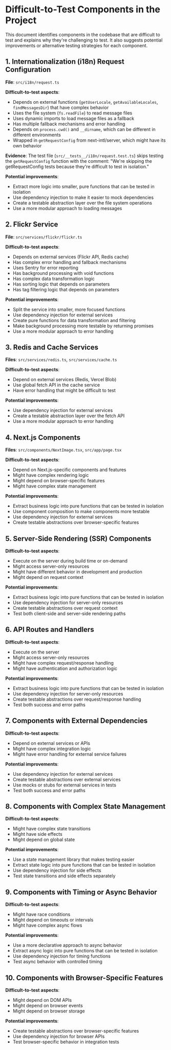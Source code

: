 # Difficult-to-Test Components in the Project

This document identifies components in the codebase that are difficult to test
and explains why they're challenging to test. It also suggests potential
improvements or alternative testing strategies for each component.

## 1. Internationalization (i18n) Request Configuration

**File**: `src/i18n/request.ts`

**Difficult-to-test aspects**:

- Depends on external functions (`getUserLocale`, `getAvailableLocales`,
  `findMessagesDir`) that have complex behavior
- Uses the file system (`fs.readFile`) to read message files
- Uses dynamic imports to load message files as a fallback
- Has multiple fallback mechanisms and error handling
- Depends on `process.cwd()` and `__dirname`, which can be different in
  different environments
- Wrapped in `getRequestConfig` from next-intl/server, which might have its own
  behavior

**Evidence**: The test file (`src/__tests__/i18n/request.test.ts`) skips testing
the `getRequestConfig` function with the comment: "We're skipping the
getRequestConfig tests because they're difficult to test in isolation."

**Potential improvements**:

- Extract more logic into smaller, pure functions that can be tested in
  isolation
- Use dependency injection to make it easier to mock dependencies
- Create a testable abstraction layer over the file system operations
- Use a more modular approach to loading messages

## 2. Flickr Service

**File**: `src/services/flickr/flickr.ts`

**Difficult-to-test aspects**:

- Depends on external services (Flickr API, Redis cache)
- Has complex error handling and fallback mechanisms
- Uses Sentry for error reporting
- Has background processing with void functions
- Has complex data transformation logic
- Has sorting logic that depends on parameters
- Has tag filtering logic that depends on parameters

**Potential improvements**:

- Split the service into smaller, more focused functions
- Use dependency injection for external services
- Create pure functions for data transformation and filtering
- Make background processing more testable by returning promises
- Use a more modular approach to error handling

## 3. Redis and Cache Services

**Files**: `src/services/redis.ts`, `src/services/cache.ts`

**Difficult-to-test aspects**:

- Depend on external services (Redis, Vercel Blob)
- Use global fetch API in the cache service
- Have error handling that might be difficult to test

**Potential improvements**:

- Use dependency injection for external services
- Create a testable abstraction layer over the fetch API
- Use a more modular approach to error handling

## 4. Next.js Components

**Files**: `src/components/NextImage.tsx`, `src/app/page.tsx`

**Difficult-to-test aspects**:

- Depend on Next.js-specific components and features
- Might have complex rendering logic
- Might depend on browser-specific features
- Might have complex state management

**Potential improvements**:

- Extract business logic into pure functions that can be tested in isolation
- Use component composition to make components more testable
- Use dependency injection for external services
- Create testable abstractions over browser-specific features

## 5. Server-Side Rendering (SSR) Components

**Difficult-to-test aspects**:

- Execute on the server during build time or on-demand
- Might access server-only resources
- Might have different behavior in development and production
- Might depend on request context

**Potential improvements**:

- Extract business logic into pure functions that can be tested in isolation
- Use dependency injection for server-only resources
- Create testable abstractions over request context
- Test both client-side and server-side rendering paths

## 6. API Routes and Handlers

**Difficult-to-test aspects**:

- Execute on the server
- Might access server-only resources
- Might have complex request/response handling
- Might have authentication and authorization logic

**Potential improvements**:

- Extract business logic into pure functions that can be tested in isolation
- Use dependency injection for server-only resources
- Create testable abstractions over request/response handling
- Test both success and error paths

## 7. Components with External Dependencies

**Difficult-to-test aspects**:

- Depend on external services or APIs
- Might have complex integration logic
- Might have error handling for external service failures

**Potential improvements**:

- Use dependency injection for external services
- Create testable abstractions over external services
- Use mocks or stubs for external services in tests
- Test both success and error paths

## 8. Components with Complex State Management

**Difficult-to-test aspects**:

- Might have complex state transitions
- Might have side effects
- Might depend on global state

**Potential improvements**:

- Use a state management library that makes testing easier
- Extract state logic into pure functions that can be tested in isolation
- Use dependency injection for side effects
- Test state transitions and side effects separately

## 9. Components with Timing or Async Behavior

**Difficult-to-test aspects**:

- Might have race conditions
- Might depend on timeouts or intervals
- Might have complex async flows

**Potential improvements**:

- Use a more declarative approach to async behavior
- Extract async logic into pure functions that can be tested in isolation
- Use dependency injection for timing functions
- Test async behavior with controlled timing

## 10. Components with Browser-Specific Features

**Difficult-to-test aspects**:

- Might depend on DOM APIs
- Might depend on browser events
- Might depend on browser storage

**Potential improvements**:

- Create testable abstractions over browser-specific features
- Use dependency injection for browser APIs
- Test browser-specific behavior in integration tests